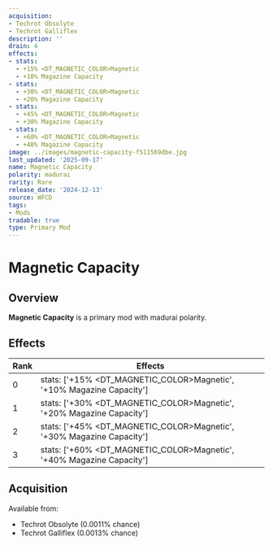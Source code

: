 ```yaml
---
acquisition:
- Techrot Obsolyte
- Techrot Galliflex
description: ''
drain: 4
effects:
- stats:
  - +15% <DT_MAGNETIC_COLOR>Magnetic
  - +10% Magazine Capacity
- stats:
  - +30% <DT_MAGNETIC_COLOR>Magnetic
  - +20% Magazine Capacity
- stats:
  - +45% <DT_MAGNETIC_COLOR>Magnetic
  - +30% Magazine Capacity
- stats:
  - +60% <DT_MAGNETIC_COLOR>Magnetic
  - +40% Magazine Capacity
image: ../images/magnetic-capacity-f511569dbe.jpg
last_updated: '2025-09-17'
name: Magnetic Capacity
polarity: madurai
rarity: Rare
release_date: '2024-12-13'
source: WFCD
tags:
- Mods
tradable: true
type: Primary Mod
---
```


# Magnetic Capacity

## Overview

**Magnetic Capacity** is a primary mod with madurai polarity.

## Effects

| Rank | Effects |
|------|----------|
| 0 | stats: ['+15% <DT_MAGNETIC_COLOR>Magnetic', '+10% Magazine Capacity'] |
| 1 | stats: ['+30% <DT_MAGNETIC_COLOR>Magnetic', '+20% Magazine Capacity'] |
| 2 | stats: ['+45% <DT_MAGNETIC_COLOR>Magnetic', '+30% Magazine Capacity'] |
| 3 | stats: ['+60% <DT_MAGNETIC_COLOR>Magnetic', '+40% Magazine Capacity'] |

## Acquisition

Available from:
- Techrot Obsolyte (0.0011% chance)
- Techrot Galliflex (0.0013% chance)


